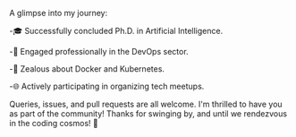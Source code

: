 
A glimpse into my journey:

-🎓 Successfully concluded Ph.D. in Artificial Intelligence.

-💼 Engaged professionally in the DevOps sector.

-🚀 Zealous about Docker and Kubernetes.

-🌐 Actively participating in organizing tech meetups.

Queries, issues, and pull requests are all welcome. I'm thrilled to have you as part of the community!
Thanks for swinging by, and until we rendezvous in the coding cosmos! 🚀
    
